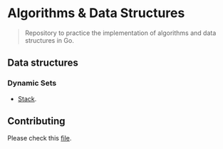 # Algorithms & Data Structures

> Repository to practice the implementation of algorithms and data structures in Go.

## Data structures

### Dynamic Sets

- [Stack](set/stack.go).

## Contributing

Please check this [file](docs/CONTRIBUTING.md).
